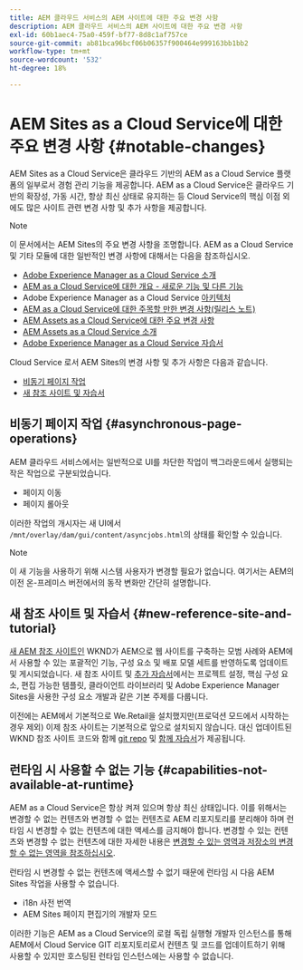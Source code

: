```yaml
---
title: AEM 클라우드 서비스의 AEM 사이트에 대한 주요 변경 사항
description: AEM 클라우드 서비스의 AEM 사이트에 대한 주요 변경 사항
exl-id: 60b1aec4-75a0-459f-bf77-8d8c1af757ce
source-git-commit: ab81bca96bcf06b06357f900464e999163bb1bb2
workflow-type: tm+mt
source-wordcount: '532'
ht-degree: 18%

---
```


# AEM Sites as a Cloud Service에 대한 주요 변경 사항 {#notable-changes}

AEM Sites as a Cloud Service은 클라우드 기반의 AEM as a Cloud Service 플랫폼의 일부로서 경험 관리 기능을 제공합니다. AEM as a Cloud Service은 클라우드 기반의 확장성, 가동 시간, 항상 최신 상태로 유지하는 등 Cloud Service의 핵심 이점 외에도 많은 사이트 관련 변경 사항 및 추가 사항을 제공합니다.

>[!NOTE]
>이 문서에서는 AEM Sites의 주요 변경 사항을 조명합니다. AEM as a Cloud Service 및 기타 모듈에 대한 일반적인 변경 사항에 대해서는 다음을 참조하십시오.
>
>* [Adobe Experience Manager as a Cloud Service 소개](/help/overview/introduction.md)
>* [AEM as a Cloud Service에 대한 개요 - 새로운 기능 및 다른 기능](/help/overview/what-is-new-and-different.md)
>* Adobe Experience Manager as a Cloud Service [아키텍처](/help/overview/architecture.md)
>* [AEM as a Cloud Service에 대한 주목할 만한 변경 사항(릴리스 노트)](/help/release-notes/aem-cloud-changes.md)
>* [AEM Assets as a Cloud Service에 대한 주요 변경 사항](/help/assets/assets-cloud-changes.md)
>* [AEM Assets as a Cloud Service 소개](/help/assets/overview.md)
>* [Adobe Experience Manager as a Cloud Service 자습서](https://experienceleague.adobe.com/docs/experience-manager-learn/cloud-service/overview.html)


Cloud Service 로서 AEM Sites의 변경 사항 및 추가 사항은 다음과 같습니다.

* [비동기 페이지 작업](#asynchronous-page-operations)
* [새 참조 사이트 및 자습서](#new-reference-site-and-tutorial)

## 비동기 페이지 작업 {#asynchronous-page-operations}

AEM 클라우드 서비스에서는 일반적으로 UI를 차단한 작업이 백그라운드에서 실행되는 작은 작업으로 구분되었습니다.

* 페이지 이동
* 페이지 롤아웃

이러한 작업의 개시자는 새 UI에서 `/mnt/overlay/dam/gui/content/asyncjobs.html`의 상태를 확인할 수 있습니다.

>[!NOTE]
>
>이 새 기능을 사용하기 위해 시스템 사용자가 변경할 필요가 없습니다. 여기서는 AEM의 이전 온-프레미스 버전에서의 동작 변화만 간단히 설명합니다.

## 새 참조 사이트 및 자습서 {#new-reference-site-and-tutorial}

[새 AEM 참조 사이트인](https://wknd.site/) WKND가 AEM으로 웹 사이트를 구축하는 모범 사례와 AEM에서 사용할 수 있는 포괄적인 기능, 구성 요소 및 배포 모델 세트를 반영하도록 업데이트 및 게시되었습니다. 새 참조 사이트 및 [추가 자습서](https://experienceleague.adobe.com/docs/experience-manager-learn/getting-started-wknd-tutorial-develop/overview.html)에서는 프로젝트 설정, 핵심 구성 요소, 편집 가능한 템플릿, 클라이언트 라이브러리 및 Adobe Experience Manager Sites을 사용한 구성 요소 개발과 같은 기본 주제를 다룹니다.

이전에는 AEM에서 기본적으로 We.Retail을 설치했지만(프로덕션 모드에서 시작하는 경우 제외)  이제 참조 사이트는 기본적으로 앞으로 설치되지 않습니다.  대신 업데이트된 WKND 참조 사이트 코드와 함께 [git repo](https://github.com/adobe/aem-guides-wknd/) 및 [함께 자습서](https://experienceleague.adobe.com/docs/experience-manager-learn/getting-started-wknd-tutorial-develop/overview.html)가 제공됩니다.

## 런타임 시 사용할 수 없는 기능 {#capabilities-not-available-at-runtime}

AEM as a Cloud Service은 항상 켜져 있으며 항상 최신 상태입니다. 이를 위해서는 변경할 수 없는 컨텐츠와 변경할 수 없는 컨텐츠로 AEM 리포지토리를 분리해야 하며 런타임 시 변경할 수 없는 컨텐츠에 대한 액세스를 금지해야 합니다. 변경할 수 있는 컨텐츠와 변경할 수 없는 컨텐츠에 대한 자세한 내용은 [변경할 수 있는 영역과 저장소의 변경할 수 없는 영역을 참조하십시오](/help/implementing/developing/introduction/aem-project-content-package-structure.md#mutable-vs-immutable).

런타임 시 변경할 수 없는 컨텐츠에 액세스할 수 없기 때문에 런타임 시 다음 AEM Sites 작업을 사용할 수 없습니다.

* i18n 사전 번역
* AEM Sites 페이지 편집기의 개발자 모드

이러한 기능은 AEM as a Cloud Service의 로컬 독립 실행형 개발자 인스턴스를 통해 AEM에서 Cloud Service GIT 리포지토리로서 컨텐츠 및 코드를 업데이트하기 위해 사용할 수 있지만 호스팅된 런타임 인스턴스에는 사용할 수 없습니다.
